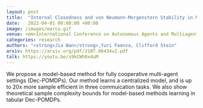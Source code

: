 ```yaml
---
layout: post
title:  "Internal Closedness and von Neumann-Morgenstern Stability in Matching Theory: Structures and Complexity"
date:   2022-04-01 00:00:00 +00:00
image: /images/marco.gif
venue: <em>International Conference on Autonomous Agents and Multiagent Systems (AAMAS)</em>. Full paper, Oral Presentation
categories: research
authors: "<strong>Jia Wan</strong>,Yuri Faenza, Clifford Stein"
arxiv: https://arxiv.org/pdf/2107.06434v2.pdf
talk: https://youtu.be/s9kCWh0x4uM
---
```

We propose a model-based method for fully cooperative multi-agent settings (Dec-POMDPs). Our method learns a centralized model, and is up to 20x more sample efficient in three commuication tasks. We also show theoretical sample complexity bounds for model-based methods learning in tabular Dec-POMDPs.
